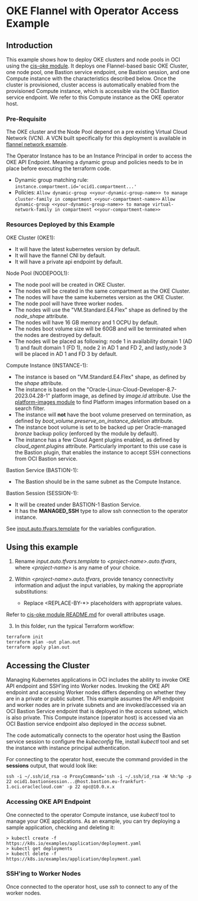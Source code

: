 # OKE Flannel with Operator Access Example

## Introduction

This example shows how to deploy OKE clusters and node pools in OCI using the [cis-oke module](https://github.com/oracle-quickstart/terraform-oci-secure-workloads/tree/main/cis-oke). It deploys one Flannel-based basic OKE Cluster, one node pool, one Bastion service endpoint, one Bastion session, and one Compute instance with the characteristics described below. Once the cluster is provisioned, cluster access is automatically enabled from the provisioned Compute instance, which is accessible via the OCI Bastion service endpoint. We refer to this Compute instance as the OKE operator host.

### Pre-Requisite

The OKE cluster and the Node Pool depend on a pre existing Virtual Cloud Network (VCN). A VCN built specifically for this deployment is available in [flannel network example](https://github.com/oracle-quickstart/terraform-oci-cis-landing-zone-networking/tree/main/examples/oke-examples/flannel).

The Operator Instance has to be an Instance Principal in order to access the OKE API Endpoint. Meaning a dynamic group and policies needs to be in place before executing the terraform code.
- Dynamic group matching rule: ```instance.compartment.id='ocid1.compartment...'```
- Policies: ```Allow dynamic-group <<your-dynamic-group-name>> to manage cluster-family in compartment <<your-compartment-name>>```
            ```Allow dynamic-group <<your-dynamic-group-name>> to manage virtual-network-family in compartment <<your-compartment-name>>```

### Resources Deployed by this Example

OKE Cluster (OKE1):
- It will have the latest kubernetes version by default.
- It will have the flannel CNI by default.
- It will have a private api endpoint by default.

Node Pool (NODEPOOL1):
- The node pool will be created in OKE Cluster.
- The nodes will be created in the same compartment as the OKE Cluster.
- The nodes will have the same kubernetes version as the OKE Cluster.
- The node pool will have three worker nodes.
- The nodes will use the "VM.Standard.E4.Flex" shape as defined by the *node_shape* attribute.
- The nodes will have 16 GB memory and 1 OCPU by default.
- The nodes boot volume size will be 60GB and will be terminated when the nodes are destroyed by default.
- The nodes will be placed as following: node 1 in availability domain 1 (AD 1) and fault domain 1 (FD 1), node 2 in AD 1 and FD 2, and lastly,node 3 will be placed in AD 1 and FD 3 by default.

Compute Instance (INSTANCE-1):
- The instance is based on "VM.Standard.E4.Flex" shape, as defined by the *shape* attribute.
- The instance is based on the "Oracle-Linux-Cloud-Developer-8.7-2023.04.28-1" platform image, as defined by *image.id* attribute. Use the [platform-images module](../../../../platform-images/) to find Platform images information based on a search filter.
- The instance will **not** have the boot volume preserved on termination, as defined by *boot_volume.preserve_on_instance_deletion* attribute.
- The instance boot volume is set to be backed up per Oracle-managed *bronze* backup policy (enforced by the module by default).
- The instance has a few Cloud Agent plugins enabled, as defined by *cloud_agent.plugins* attribute. Particularly important to this use case is the Bastion plugin, that enables the instance to accept SSH connections from OCI Bastion service.

Bastion Service (BASTION-1):
- The Bastion should be in the same subnet as the Compute Instance.

Bastion Session (SESSION-1):
- It will be created under BASTION-1 Bastion Service.
- It has the **MANAGED_SSH** type to allow ssh connection to the operator instance.

See [input.auto.tfvars.template](./input.auto.tfvars.template) for the variables configuration.

## Using this example
1. Rename *input.auto.tfvars.template* to *\<project-name\>.auto.tfvars*, where *\<project-name\>* is any name of your choice.

2. Within *\<project-name\>.auto.tfvars*, provide tenancy connectivity information and adjust the input variables, by making the appropriate substitutions:
   - Replace \<REPLACE-BY-\*\> placeholders with appropriate values. 
   
Refer to [cis-oke module README.md](https://github.com/oracle-quickstart/terraform-oci-secure-workloads/tree/main/cis-oke/README.md) for overall attributes usage.

3. In this folder, run the typical Terraform workflow:
```
terraform init
terraform plan -out plan.out
terraform apply plan.out
```

## Accessing the Cluster

Managing Kubernetes applications in OCI includes the ability to invoke OKE API endpoint and SSH'ing into Worker nodes. 
Invoking the OKE API endpoint and accessing Worker nodes differs depending on whether they are in a private or public subnet. This example assumes the API endpoint and worker nodes are in private subnets and are invoked/accessed via an OCI Bastion Service endpoint that is deployed in the *access* subnet, which is also private. This Compute instance (operator host) is accessed via an OCI Bastion service endpoint also deployed in the *access* subnet.

The code automatically connects to the operator host using the Bastion service session to configure the *kubeconfig* file, install *kubectl* tool and set the instance with instance principal authentication.

For connecting to the operator host, execute the command provided in the **sessions** output, that would look like:
```
ssh -i ~/.ssh/id_rsa -o ProxyCommand='ssh -i ~/.ssh/id_rsa -W %h:%p -p 22 ocid1.bastionsession...@host.bastion.eu-frankfurt-1.oci.oraclecloud.com' -p 22 opc@10.0.x.x
```

### Accessing OKE API Endpoint

One connected to the operator Compute instance, use *kubectl* tool to manage your OKE applications. As an example, you can try deploying a sample application, checking and deleting it: 
```
> kubectl create -f https://k8s.io/examples/application/deployment.yaml
> kubectl get deployments
> kubectl delete -f https://k8s.io/examples/application/deployment.yaml
```

### SSH'ing to Worker Nodes

Once connected to the operator host, use *ssh* to connect to any of the worker nodes.